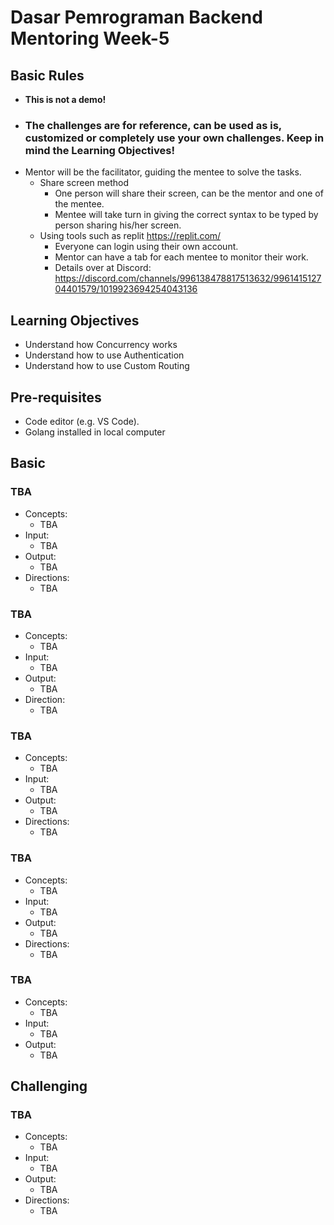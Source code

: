 # Dasar Pemrograman Backend Mentoring Week-5

## Basic Rules
- **This is not a demo!**
- ### **The challenges are for reference, can be used as is, customized or completely use your own challenges. Keep in mind the Learning Objectives!**
- Mentor will be the facilitator, guiding the mentee to solve the tasks.
  - Share screen method
    - One person will share their screen, can be the mentor and one of the mentee.
    - Mentee will take turn in giving the correct syntax to be typed by person sharing his/her screen.
  - Using tools such as replit https://replit.com/
    - Everyone can login using their own account.
    - Mentor can have a tab for each mentee to monitor their work.
    - Details over at Discord: https://discord.com/channels/996138478817513632/996141512704401579/1019923694254043136

## Learning Objectives

- Understand how Concurrency works
- Understand how to use Authentication
- Understand how to use Custom Routing

## Pre-requisites

- Code editor (e.g. VS Code).
- Golang installed in local computer

## Basic

### TBA

- Concepts:
  - TBA
- Input:
  - TBA
- Output:
  - TBA
- Directions:
  - TBA

### TBA

- Concepts:
  - TBA
- Input:
  - TBA
- Output:
  - TBA
- Direction:
  - TBA

### TBA

- Concepts:
  - TBA
- Input:
  - TBA
- Output:
  - TBA
- Directions:
  - TBA

### TBA

- Concepts:
  - TBA
- Input:
  - TBA
- Output:
  - TBA
- Directions:
  - TBA

### TBA
- Concepts:
  - TBA
- Input:
  - TBA
- Output:
  - TBA

## Challenging

### TBA

- Concepts:
  - TBA
- Input:
  - TBA
- Output:
  - TBA
- Directions:
  - TBA
